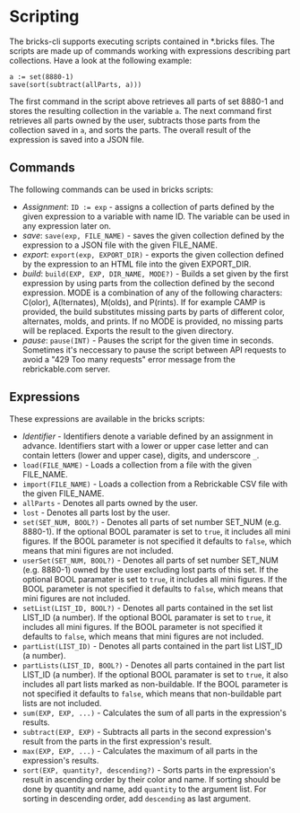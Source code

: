 # Scripting

The bricks-cli supports executing scripts contained in *.bricks files. The scripts are made up of commands working with expressions describing part collections. Have a look at the following example:

    a := set(8880-1)
    save(sort(subtract(allParts, a)))

The first command in the script above retrieves all parts of set 8880-1 and stores the resulting collection in the variable `a`. The next command first retrieves all parts owned by the user, subtracts those parts from the collection saved in `a`, and sorts the parts. The overall result of the expression is saved into a JSON file.

## Commands

The following commands can be used in bricks scripts:

* *Assignment*: `ID := exp` - assigns a collection of parts defined by the given expression to a variable with name ID. The variable can be used in any expression later on.
* *save*: `save(exp, FILE_NAME)` - saves the given collection defined by the expression to a JSON file with the given FILE_NAME.
* *export*: `export(exp, EXPORT_DIR)` - exports the given collection defined by the expression to an HTML file into the given EXPORT_DIR.
* *build*: `build(EXP, EXP, DIR_NAME, MODE?)` - Builds a set given by the first expression by using parts from the collection defined by the second expression. MODE is a combination of any of the following characters: C(olor), A(lternates), M(olds), and P(rints). If for example CAMP is provided, the build substitutes missing parts by parts of different color, alternates, molds, and prints. If no MODE is provided, no missing parts will be replaced. Exports the result to the given directory.
* *pause*: `pause(INT)` - Pauses the script for the given time in seconds. Sometimes it's neccessary to pause the script between API requests to avoid a "429 Too many requests" error message from the rebrickable.com server.

## Expressions

These expressions are available in the bricks scripts:

* *Identifier* - Identifiers denote a variable defined by an assignment in advance. Identifiers start with a lower or upper case letter and can contain letters (lower and upper case), digits, and underscore `_`.
* `load(FILE_NAME)` - Loads a collection from a file with the given FILE_NAME.
* `import(FILE_NAME)` - Loads a collection from a Rebrickable CSV file with the given FILE_NAME.
* `allParts` - Denotes all parts owned by the user.
* `lost` - Denotes all parts lost by the user.
* `set(SET_NUM, BOOL?)` - Denotes all parts of set number SET_NUM (e.g. 8880-1). If the optional BOOL paramater is set to `true`, it includes all mini figures. If the BOOL parameter is not specified it defaults to `false`, which means that mini figures are not included.
* `userSet(SET_NUM, BOOL?)` - Denotes all parts of set number SET_NUM (e.g. 8880-1) owned by the user excluding lost parts of this set. If the optional BOOL paramater is set to `true`, it includes all mini figures. If the BOOL parameter is not specified it defaults to `false`, which means that mini figures are not included.
* `setList(LIST_ID, BOOL?)` - Denotes all parts contained in the set list LIST_ID (a number). If the optional BOOL paramater is set to `true`, it includes all mini figures. If the BOOL parameter is not specified it defaults to `false`, which means that mini figures are not included.
* `partList(LIST_ID)` - Denotes all parts contained in the part list LIST_ID (a number).
* `partLists(LIST_ID, BOOL?)` - Denotes all parts contained in the part list LIST_ID (a number). If the optional BOOL paramater is set to `true`, it also includes all part lists marked as non-buildable. If the BOOL parameter is not specified it defaults to `false`, which means that non-buildable part lists are not included.
* `sum(EXP, EXP, ...)` - Calculates the sum of all parts in the expression's results.
* `subtract(EXP, EXP)` - Subtracts all parts in the second expression's result from the parts in the first expression's result.
* `max(EXP, EXP, ...)` - Calculates the maximum of all parts in the expression's results.
* `sort(EXP, quantity?, descending?)` - Sorts parts in the expression's result in ascending order by their color and name. If sorting should be done by quantity and name, add `quantity` to the argument list. For sorting in descending order, add `descending` as last argument.
